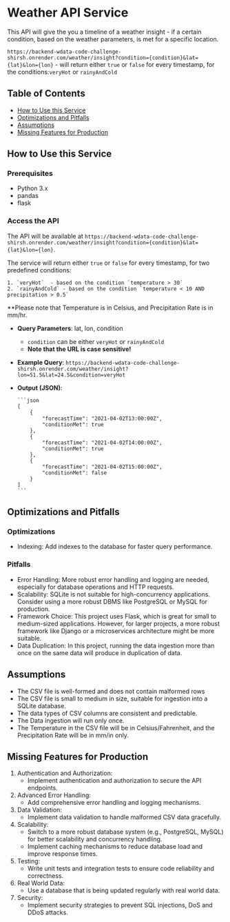 # Weather API Service

This API will give the you a timeline of a weather insight - if a certain condition, based on the weather parameters, is met for a specific location.

`https://backend-wdata-code-challenge-shirsh.onrender.com/weather/insight?condition={condition}&lat={lat}&lon={lon}` - will return either `true` or `false` for every timestamp, for the conditions:`veryHot` or `rainyAndCold`

## Table of Contents

- [How to Use this Service](#how-to-use-this-service)
- [Optimizations and Pitfalls](#optimizations-and-pitfalls)
- [Assumptions](#assumptions)
- [Missing Features for Production](#missing-features-for-production)

## How to Use this Service

### Prerequisites

- Python 3.x
- pandas
- flask

### Access the API

The API will be available at `https://backend-wdata-code-challenge-shirsh.onrender.com/weather/insight?condition={condition}&lat={lat}&lon={lon}`.

The service will return either `true` or `false` for every timestamp, for two predefined conditions:

    1. `veryHot`  - based on the condition `temperature > 30`
    2. `rainyAndCold` - based on the condition `temperature < 10 AND precipitation > 0.5`

**Please note that Temperature is in Celsius, and Precipitation Rate is in mm/hr.

- **Query Parameters**: lat, lon, condition
    - `condition` can be either `veryHot` or `rainyAndCold`
    - **Note that the URL is case sensitive!**
 
- **Example Query**: `https://backend-wdata-code-challenge-shirsh.onrender.com/weather/insight?lon=51.5&lat=24.5&condition=veryHot`
  
- **Output (JSON)**:

      ```json
      [
          {
              "forecastTime": "2021-04-02T13:00:00Z",
              "conditionMet": true
          },
          {
              "forecastTime": "2021-04-02T14:00:00Z",
              "conditionMet": true
          },
          {
              "forecastTime": "2021-04-02T15:00:00Z",
              "conditionMet": false
          }
      ]
      ```
      

## Optimizations and Pitfalls

### Optimizations
- Indexing: Add indexes to the database for faster query performance.

### Pitfalls
- Error Handling: More robust error handling and logging are needed, especially for database operations and HTTP requests.
- Scalability: SQLite is not suitable for high-concurrency applications. Consider using a more robust DBMS like PostgreSQL or MySQL for production.
- Framework Choice: This project uses Flask, which is great for small to medium-sized applications. However, for larger projects, a more robust framework like Django or a microservices architecture might be more suitable.
- Data Duplication: In this project, running the data ingestion more than once on the same data will produce in duplication of data.

## Assumptions
- The CSV file is well-formed and does not contain malformed rows
- The CSV file is small to medium in size, suitable for ingestion into a SQLite database.
- The data types of CSV columns are consistent and predictable.
- The Data ingestion will run only once.
- The Temperature in the CSV file will be in Celsius/Fahrenheit, and the Precipitation Rate will be in mm/in only.

## Missing Features for Production
1. Authentication and Authorization:
   - Implement authentication and authorization to secure the API endpoints.
2. Advanced Error Handling:
   - Add comprehensive error handling and logging mechanisms.
3. Data Validation:
   - Implement data validation to handle malformed CSV data gracefully.
4. Scalability:
   - Switch to a more robust database system (e.g., PostgreSQL, MySQL) for better scalability and concurrency handling.
   - Implement caching mechanisms to reduce database load and improve response times.
5. Testing:
   - Write unit tests and integration tests to ensure code reliability and correctness.
6. Real World Data:
   - Use a database that is being updated regularly with real world data.
7. Security:
   - Implement security strategies to prevent SQL injections, DoS and DDoS attacks.
   
